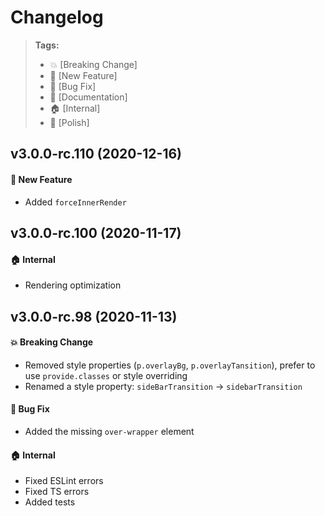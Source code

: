 Changelog
=========

> **Tags:**
> - :boom:       [Breaking Change]
> - :rocket:     [New Feature]
> - :bug:        [Bug Fix]
> - :memo:       [Documentation]
> - :house:      [Internal]
> - :nail_care:  [Polish]

## v3.0.0-rc.110 (2020-12-16)

#### :rocket: New Feature

* Added `forceInnerRender`

## v3.0.0-rc.100 (2020-11-17)

#### :house: Internal

* Rendering optimization

## v3.0.0-rc.98 (2020-11-13)

#### :boom: Breaking Change

* Removed style properties (`p.overlayBg`, `p.overlayTansition`), prefer to use `provide.classes` or style overriding
* Renamed a style property: `sideBarTransition` -> `sidebarTransition`

#### :bug: Bug Fix

* Added the missing `over-wrapper` element

#### :house: Internal

* Fixed ESLint errors
* Fixed TS errors
* Added tests

